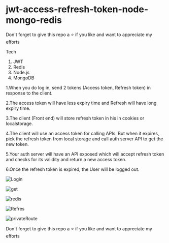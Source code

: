 # jwt-access-refresh-token-node-mongo-redis

Don't forget to give this repo a ⭐ if you like and want to appreciate my efforts

Tech
1. JWT
2. Redis
3. Node.js
4. MongoDB

1.When you do log in, send 2 tokens (Access token, Refresh token) in response to the client.

2.The access token will have less expiry time and Refresh will have long expiry time.

3.The client (Front end) will store refresh token in his in cookies or localstorage.

4.The client will use an access token for calling APIs. But when it expires, pick the refresh token from local storage and call auth server API to get the new token.

5.Your auth server will have an API exposed which will accept refresh token and checks for its validity and return a new access token.

6.Once the refresh token is expired, the User will be logged out.


![Login](https://user-images.githubusercontent.com/63356649/122559187-d5f56880-d060-11eb-817b-71a7ce354f3d.JPG)

![get](https://user-images.githubusercontent.com/63356649/122560086-f70a8900-d061-11eb-9735-d6a005211326.JPG)

![redis](https://user-images.githubusercontent.com/63356649/122560717-be1ee400-d062-11eb-962f-8c24ccd3e949.JPG)

![Refres](https://user-images.githubusercontent.com/63356649/122563487-160b1a00-d066-11eb-88b1-e15ed462d7d5.JPG)

![privateRoute](https://user-images.githubusercontent.com/63356649/122563832-7dc16500-d066-11eb-8a7d-936b48d24ee2.JPG)

Don't forget to give this repo a ⭐ if you like and want to appreciate my efforts


